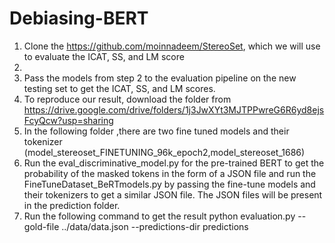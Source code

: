 # Debiasing-BERT
1) Clone the https://github.com/moinnadeem/StereoSet, which we will use to evaluate  the ICAT, SS, and LM score
2)
3) Pass the models from step 2 to the evaluation pipeline on the new testing set to get the ICAT, SS, and LM scores.
4) To reproduce our result, download the folder  from https://drive.google.com/drive/folders/1j3JwXYt3MJTPPwreG6R6yd8ejsFcyQcw?usp=sharing
5) In the following folder ,there are two fine tuned  models and their tokenizer (model_stereoset_FINETUNING_96k_epoch2,model_stereoset_1686)
6) Run the eval_discriminative_model.py for the pre-trained BERT to get the probability of the masked tokens in the form of a JSON file and run the FineTuneDataset_BeRTmodels.py by passing the fine-tune models and their tokenizers to get a similar JSON file. The JSON files will be present in the prediction folder.
7) Run the following command to get the result
     python evaluation.py --gold-file ../data/data.json --predictions-dir predictions

